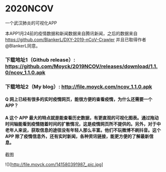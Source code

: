 # 2020NCOV
一个武汉肺炎的可视化APP


本APP1月24前的疫情数据和新闻数据来自腾讯新闻，之后的数据来自
https://github.com/BlankerL/DXY-2019-nCoV-Crawler
并且已取得作者@BlankerL同意。

### 下载地址1（Github release）: https://github.com/Moyck/2019NCOV/releases/download/1.1.0/ncov_1.1.0.apk
### 下载地址2（My blog）: http://file.moyck.com/ncov_1.1.0.apk

#### Q 网上已经有很多的实时疫情网页，能很方便的查看疫情，为什么还需要一个 APP？
#### A 这个 APP 最大的特点就是能查看历史数据，有更直观的可视化图表。通过拖动时间轴能看到疫情随着时间的扩散情况，这是疫情网页所不提供的。另外，对于中老年人来说，获取信息的途径没有年轻人那么丰富。他们不玩微博不刷抖音。这个 APP 除了疫情信息外，还有实时新闻，各种资讯链接，能更方便的了解最新信息。


截图

!()[http://file.moyck.com/141580391987_.pic.jpg]

